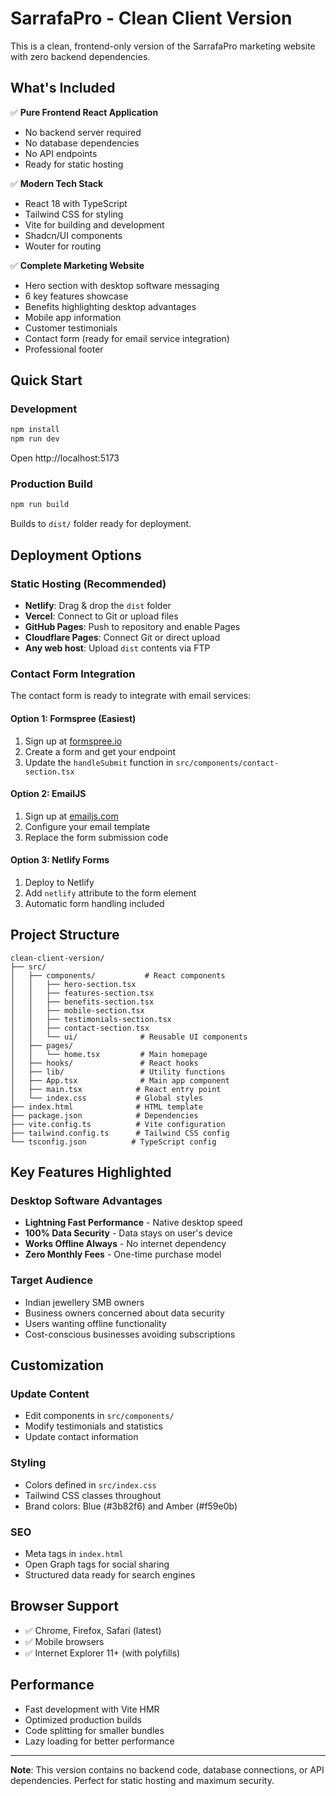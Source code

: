 # SarrafaPro - Clean Client Version

This is a clean, frontend-only version of the SarrafaPro marketing website with zero backend dependencies.

## What's Included

✅ **Pure Frontend React Application**
- No backend server required
- No database dependencies  
- No API endpoints
- Ready for static hosting

✅ **Modern Tech Stack**
- React 18 with TypeScript
- Tailwind CSS for styling
- Vite for building and development
- Shadcn/UI components
- Wouter for routing

✅ **Complete Marketing Website**
- Hero section with desktop software messaging
- 6 key features showcase
- Benefits highlighting desktop advantages
- Mobile app information
- Customer testimonials
- Contact form (ready for email service integration)
- Professional footer

## Quick Start

### Development
```bash
npm install
npm run dev
```
Open http://localhost:5173

### Production Build
```bash
npm run build
```
Builds to `dist/` folder ready for deployment.

## Deployment Options

### Static Hosting (Recommended)
- **Netlify**: Drag & drop the `dist` folder
- **Vercel**: Connect to Git or upload files
- **GitHub Pages**: Push to repository and enable Pages
- **Cloudflare Pages**: Connect Git or direct upload
- **Any web host**: Upload `dist` contents via FTP

### Contact Form Integration

The contact form is ready to integrate with email services:

#### Option 1: Formspree (Easiest)
1. Sign up at [formspree.io](https://formspree.io)
2. Create a form and get your endpoint
3. Update the `handleSubmit` function in `src/components/contact-section.tsx`

#### Option 2: EmailJS
1. Sign up at [emailjs.com](https://www.emailjs.com)
2. Configure your email template
3. Replace the form submission code

#### Option 3: Netlify Forms
1. Deploy to Netlify
2. Add `netlify` attribute to the form element
3. Automatic form handling included

## Project Structure

```
clean-client-version/
├── src/
│   ├── components/           # React components
│   │   ├── hero-section.tsx
│   │   ├── features-section.tsx
│   │   ├── benefits-section.tsx
│   │   ├── mobile-section.tsx
│   │   ├── testimonials-section.tsx
│   │   ├── contact-section.tsx
│   │   └── ui/              # Reusable UI components
│   ├── pages/
│   │   └── home.tsx         # Main homepage
│   ├── hooks/               # React hooks
│   ├── lib/                 # Utility functions
│   ├── App.tsx              # Main app component
│   ├── main.tsx            # React entry point
│   └── index.css           # Global styles
├── index.html              # HTML template
├── package.json            # Dependencies
├── vite.config.ts          # Vite configuration
├── tailwind.config.ts      # Tailwind CSS config
└── tsconfig.json          # TypeScript config
```

## Key Features Highlighted

### Desktop Software Advantages
- **Lightning Fast Performance** - Native desktop speed
- **100% Data Security** - Data stays on user's device
- **Works Offline Always** - No internet dependency
- **Zero Monthly Fees** - One-time purchase model

### Target Audience
- Indian jewellery SMB owners
- Business owners concerned about data security
- Users wanting offline functionality
- Cost-conscious businesses avoiding subscriptions

## Customization

### Update Content
- Edit components in `src/components/`
- Modify testimonials and statistics
- Update contact information

### Styling
- Colors defined in `src/index.css`
- Tailwind CSS classes throughout
- Brand colors: Blue (#3b82f6) and Amber (#f59e0b)

### SEO
- Meta tags in `index.html`
- Open Graph tags for social sharing
- Structured data ready for search engines

## Browser Support

- ✅ Chrome, Firefox, Safari (latest)
- ✅ Mobile browsers
- ✅ Internet Explorer 11+ (with polyfills)

## Performance

- Fast development with Vite HMR
- Optimized production builds
- Code splitting for smaller bundles
- Lazy loading for better performance

---

**Note**: This version contains no backend code, database connections, or API dependencies. Perfect for static hosting and maximum security.